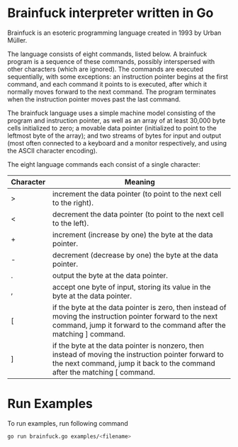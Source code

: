 # Brainfuck interpreter written in Go

Brainfuck is an esoteric programming language created in 1993 by Urban Müller.

The language consists of eight commands, listed below. A brainfuck program is a sequence of these commands, possibly interspersed with other characters (which are ignored). The commands are executed sequentially, with some exceptions: an instruction pointer begins at the first command, and each command it points to is executed, after which it normally moves forward to the next command. The program terminates when the instruction pointer moves past the last command.

The brainfuck language uses a simple machine model consisting of the program and instruction pointer, as well as an array of at least 30,000 byte cells initialized to zero; a movable data pointer (initialized to point to the leftmost byte of the array); and two streams of bytes for input and output (most often connected to a keyboard and a monitor respectively, and using the ASCII character encoding). 

The eight language commands each consist of a single character:

| Character  | 	Meaning |
|------------|----------|
|      >   	 | increment the data pointer (to point to the next cell to the right).|
|      < 	   | decrement the data pointer (to point to the next cell to the left).|
|      + 	   | increment (increase by one) the byte at the data pointer.|
|      - 	   | decrement (decrease by one) the byte at the data pointer.|
|      . 	   | output the byte at the data pointer.|
|      , 	   | accept one byte of input, storing its value in the byte at the data pointer.|
|      [ 	   | if the byte at the data pointer is zero, then instead of moving the instruction pointer forward to the next command, jump it forward to the command after the matching ] command.|
|      ] 	   | if the byte at the data pointer is nonzero, then instead of moving the instruction pointer forward to the next command, jump it back to the command after the matching [ command.|



# Run Examples

To run examples, run following command
```bash
go run brainfuck.go examples/<filename>
```
